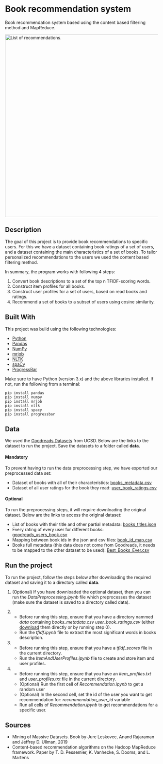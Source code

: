 # Book recommendation system

Book recommendation system based using the content based filtering method and MapReduce.

<p align="left">
  <img src="https://user-images.githubusercontent.com/61467804/205084333-4b131699-3063-4858-bf31-5cc43e87bf85.png" alt="List of recommendations." width=600 />
</p>

## Description

The goal of this project is to provide book recommendations to specific users. For this we have a dataset containing book ratings of a set of users, and a dataset containing the main characteristics of a set of books. To tailor personalized recommendations to the users we used the content based filtering method.

In summary, the program works with following 4 steps:

1. Convert book descriptions to a set of the top n TFIDF-scoring words.
2. Construct item profiles for all books.
3. Construct user profiles for a set of users, based on read books and ratings.
4. Recommend a set of books to a subset of users using cosine similarity.

## Built With

This project was build using the following technologies:

- [Python](https://www.python.org/)
- [Pandas](https://pandas.pydata.org/)
- [NumPy](https://numpy.org/)
- [mrjob](https://mrjob.readthedocs.io/en/latest/)
- [NLTK](https://www.nltk.org/)
- [spaCy](https://spacy.io/)
- [ProgressBar](https://progressbar-2.readthedocs.io/en/latest/)

Make sure to have Python (version 3.x) and the above libraries installed. If not, run the following from a terminal:
```
pip install pandas
pip install numpy
pip install mrjob
pip install nltk
pip install spacy
pip install progressbar
```

## Data

We used the [Goodreads Datasets](https://sites.google.com/eng.ucsd.edu/ucsdbookgraph/home) from UCSD. Below are the links to the dataset to run the project. Save the datasets to a folder called **data**.

#### **Mandatory**

To prevent having to run the data preprocessing step, we have exported our preprocessed data set:

- Dataset of books with all of their characteristics: [books_metadata.csv](https://drive.google.com/file/d/18bopeQvWYmAUH5tga0X7dnM-HTneqVrU/view?usp=sharing)
- Dataset of all user ratings for the book they read: [user_book_ratings.csv](https://drive.google.com/file/d/1813UCk3913FR0TgGh3yJqXtOawaW54Gv/view?usp=sharing)

#### **Optional**

To run the preprocessing steps, it will require downloading the original dataset.
Below are the links to access the original dataset:

- List of books with their title and other partial metadata: [books_titles.json](https://drive.google.com/file/d/1Iqv9TROqNgYbUDijSaDegv4EPpxO97t3/view?usp=sharing)
- Every rating of every user for different books: [goodreads_users_book.csv](https://drive.google.com/open?id=1zmylV7XW2dfQVCLeg1LbllfQtHD2KUon)
- Mapping between book ids in the json and csv files: [book_id_map.csv](https://drive.google.com/uc?id=1CHTAaNwyzvbi1TR08MJrJ03BxA266Yxr)
- Books full metadata (this data does not come from Goodreads, it needs to be mapped to the other dataset to be used): [Best_Books_Ever.csv](https://zenodo.org/record/4265096?fbclid=IwAR3GKs_9DD4UMYx7i3D9HWZl91fjdC5UQkwtX8K-b1Cos5DBVEGI-pyPyLI)

## Run the project

To run the project, follow the steps below after downloading the required dataset and saving it to a directory called **data**.

1. (Optional) If you have downloaded the optional dataset, then you can run the _DataPreprocessing.ipynb_ file which preprocesses the dataset (make sure the dataset is saved to a directory called data).
2. - Before running this step, ensure that you have a directory nammed _data_ containing _books_metadata.csv_ _user_book_ratings.csv_ (either [download](#mandatory) them directly or by running step 0).

   * Run the _tfidf.ipynb_ file to extract the most significant words in books description.

3. - Before running this step, ensure that you have a _tfidf_scores_ file in the current directory.

   * Run the _ItemAndUserProfiles.ipynb_ file to create and store item and user profiles.

4. - Before running this step, ensure that you have an _item_profiles.txt_ and _user_profiles.txt_ file in the current directory.
   * (Optional) Run the first cell of _Recommendation.ipynb_ to get a random user
   * (Optional) In the second cell, set the id of the user you want to get recommendation for: _recommendation_user_id_ variable
   * Run all cells of _Recommendation.ipynb_ to get recommendations for a specific user.

## Sources

- Mining of Massive Datasets. Book by Jure Leskovec, Anand Rajaraman and Jeffrey D. Ullman, 2019
- Content-based recommendation algorithms on the Hadoop MapReduce framework. Paper by T. D. Pessemier, K. Vanhecke, S. Dooms, and L. Martens
